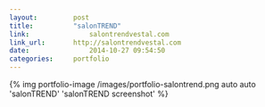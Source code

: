 ```yaml
---
layout:			post
title:			"salonTREND"
link:				salontrendvestal.com
link_url:		http://salontrendvestal.com
date:				2014-10-27 09:54:50
categories:		portfolio
---
```


{% img portfolio-image /images/portfolio-salontrend.png auto auto 'salonTREND' 'salonTREND screenshot' %}
